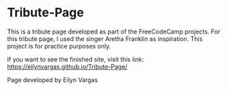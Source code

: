 # Tribute-Page
This is a tribute page developed as part of the FreeCodeCamp projects. For this tribute page, I used the singer Aretha Franklin as inspiration. This project is for practice purposes only. 

If you want to see the finished site, visit this link: https://eilynvargas.github.io/Tribute-Page/

Page developed by Eilyn Vargas

